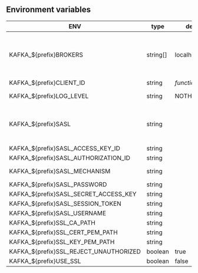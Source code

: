 
## Environment variables

| ENV                                    |     type |        default | required |                                                                                                                                                                                                notes |
| -------------------------------------- | -------- | -------------- | -------- | ---------------------------------------------------------------------------------------------------------------------------------------------------------------------------------------------------- |
| KAFKA_${prefix}BROKERS                 | string[] | localhost:9092 |          | "prefix" is not required, can be used to have multiple kafka configurations: i.e: KAFKA_INSTANCE_A_BROKERS=kafka-a-01:9092,kafka-a-02:9092, KAFKA_INSTANCE_B_BROKERS=kafka-b-01:9092,kafka-b-02:9092 |
| KAFKA_${prefix}CLIENT_ID               |   string |     _function_ |          |                                                                                                                                                                              default to `hostname()` |
| KAFKA_${prefix}LOG_LEVEL               |   string |        NOTHING |          |                                                                                                                                         possible values: 'NOTHING', 'ERROR', 'WARN', 'INFO', 'DEBUG' |
| KAFKA_${prefix}SASL                    |   string |                |          |                                   if set, will take precedence over KAFKA_${prefix}SASL_MECHANISM. it must be a JSON string, refer to https://kafka.js.org/docs/configuration#sasl for the structure |
| KAFKA_${prefix}SASL_ACCESS_KEY_ID      |   string |                |          |                                                                                                                                                                                                      |
| KAFKA_${prefix}SASL_AUTHORIZATION_ID   |   string |                |          |                                                                                                                                                                                                      |
| KAFKA_${prefix}SASL_MECHANISM          |   string |                |          |                                                                                                                                possible values are: 'plain', 'scram-sha-256', 'scram-sha-512', 'aws' |
| KAFKA_${prefix}SASL_PASSWORD           |   string |                |          |                                                                                                                                                                                                      |
| KAFKA_${prefix}SASL_SECRET_ACCESS_KEY  |   string |                |          |                                                                                                                                                                                                      |
| KAFKA_${prefix}SASL_SESSION_TOKEN      |   string |                |          |                                                                                                                                                                                                      |
| KAFKA_${prefix}SASL_USERNAME           |   string |                |          |                                                                                                                                                                                                      |
| KAFKA_${prefix}SSL_CA_PATH             |   string |                |          |                                                                                                                                                                                                      |
| KAFKA_${prefix}SSL_CERT_PEM_PATH       |   string |                |          |                                                                                                                                                                                                      |
| KAFKA_${prefix}SSL_KEY_PEM_PATH        |   string |                |          |                                                                                                                                                                                                      |
| KAFKA_${prefix}SSL_REJECT_UNAUTHORIZED |  boolean |           true |          |                                                                                                                                                                                                      |
| KAFKA_${prefix}USE_SSL                 |  boolean |          false |          |                                                                                                                                                                                                      |
